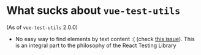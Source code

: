 # What sucks about `vue-test-utils`
(As of `vue-test-utils` 2.0.0)

* No easy way to find elements by text content :( (check [this issue](https://github.com/vuejs/vue-test-utils/issues/960)). This is an integral part to the philosophy of the React Testing Library
